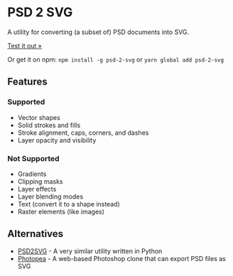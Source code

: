 # PSD 2 SVG

A utility for converting (a subset of) PSD documents into SVG.

[Test it out »](https://lezgomatt.github.io/psd-2-svg/)

Or get it on npm: `npm install -g psd-2-svg` or `yarn global add psd-2-svg`

## Features

### Supported
- Vector shapes
- Solid strokes and fills
- Stroke alignment, caps, corners, and dashes
- Layer opacity and visibility

### Not Supported
- Gradients
- Clipping masks
- Layer effects
- Layer blending modes
- Text (convert it to a shape instead)
- Raster elements (like images)

## Alternatives

- [PSD2SVG](https://github.com/kyamagu/psd2svg) -
    A very similar utility written in Python
- [Photopea](https://www.photopea.com) -
    A web-based Photoshop clone that can export PSD files as SVG
